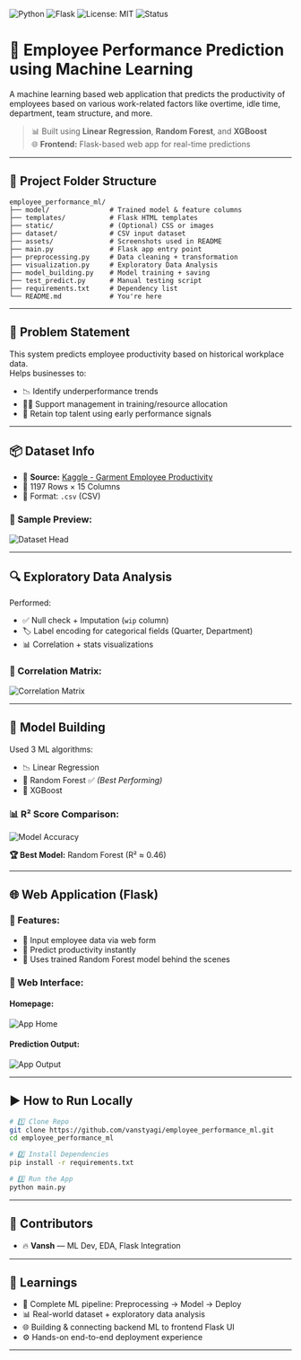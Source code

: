 ![Python](https://img.shields.io/badge/Python-3.10-blue?logo=python)
![Flask](https://img.shields.io/badge/Flask-2.2-lightgrey?logo=flask)
![License: MIT](https://img.shields.io/badge/License-MIT-yellow.svg)
![Status](https://img.shields.io/badge/Status-Completed-brightgreen)

# 🧠 Employee Performance Prediction using Machine Learning

A machine learning based web application that predicts the productivity of employees based on various work-related factors like overtime, idle time, department, team structure, and more.

> 📊 Built using **Linear Regression**, **Random Forest**, and **XGBoost**  
> 🌐 **Frontend:** Flask-based web app for real-time predictions

---

## 📁 Project Folder Structure

```
employee_performance_ml/
├── model/               # Trained model & feature columns
├── templates/           # Flask HTML templates
├── static/              # (Optional) CSS or images
├── dataset/             # CSV input dataset
├── assets/              # Screenshots used in README
├── main.py              # Flask app entry point
├── preprocessing.py     # Data cleaning + transformation
├── visualization.py     # Exploratory Data Analysis
├── model_building.py    # Model training + saving
├── test_predict.py      # Manual testing script
├── requirements.txt     # Dependency list
└── README.md            # You're here 
```

---

## 🧠 Problem Statement

This system predicts employee productivity based on historical workplace data.  
Helps businesses to:
- 📉 Identify underperformance trends  
- 🧑‍💼 Support management in training/resource allocation  
- 🔁 Retain top talent using early performance signals  

---

## 📦 Dataset Info

- 📍 **Source:** [Kaggle - Garment Employee Productivity](https://www.kaggle.com/datasets/utkarshsarbahi/productivity-prediction-of-garment-employees)  
- 👥 1197 Rows × 15 Columns  
- 📄 Format: `.csv` (CSV)

### 📸 Sample Preview:
![Dataset Head](assets/dataset_head.png)

---

## 🔍 Exploratory Data Analysis

Performed:
- ✅ Null check + Imputation (`wip` column)
- 🏷️ Label encoding for categorical fields (Quarter, Department)
- 📊 Correlation + stats visualizations

### 📸 Correlation Matrix:
![Correlation Matrix](assets/correlation_matrix.png)

---

## 🧪 Model Building

Used 3 ML algorithms:
- 📉 Linear Regression  
- 🌲 Random Forest ✅ *(Best Performing)*  
- 🚀 XGBoost  

### 📊 R² Score Comparison:
![Model Accuracy](assets/model_accuracy.png)

**🏆 Best Model:** Random Forest (R² ≈ 0.46)

---

## 🌐 Web Application (Flask)

### 🔧 Features:
- 📝 Input employee data via web form  
- 🔮 Predict productivity instantly  
- 🧠 Uses trained Random Forest model behind the scenes  

### 📸 Web Interface:

#### Homepage:
![App Home](assets/app_home.png)

#### Prediction Output:
![App Output](assets/app_output.png)

---

## ▶️ How to Run Locally

```bash
# 1️⃣ Clone Repo
git clone https://github.com/vanstyagi/employee_performance_ml.git
cd employee_performance_ml

# 2️⃣ Install Dependencies
pip install -r requirements.txt

# 3️⃣ Run the App
python main.py
```

---

## 🤝 Contributors

- 🔥 **Vansh** — ML Dev, EDA, Flask Integration  

---

## 📌 Learnings

- 🧠 Complete ML pipeline: Preprocessing → Model → Deploy  
- 📊 Real-world dataset + exploratory data analysis  
- 🌐 Building & connecting backend ML to frontend Flask UI  
- ⚙️ Hands-on end-to-end deployment experience

---

